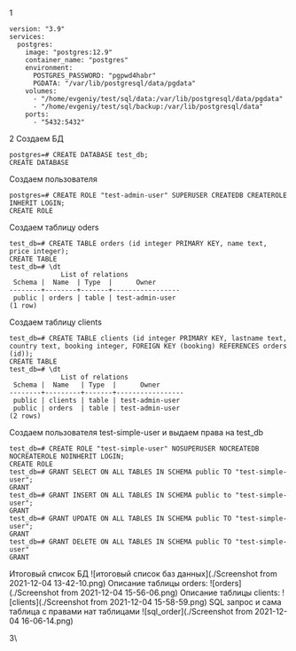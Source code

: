 1
```
version: "3.9"
services:
  postgres:
    image: "postgres:12.9"
    container_name: "postgres"
    environment:
      POSTGRES_PASSWORD: "pgpwd4habr"
      PGDATA: "/var/lib/postgresql/data/pgdata"
    volumes:
      - "/home/evgeniy/test/sql/data:/var/lib/postgresql/data/pgdata"
      - "/home/evgeniy/test/sql/backup:/var/lib/postgresql/data"
    ports:
      - "5432:5432"
```
2
Создаем БД
```
postgres=# CREATE DATABASE test_db;
CREATE DATABASE
```
Создаем пользователя
```
postgres=# CREATE ROLE "test-admin-user" SUPERUSER CREATEDB CREATEROLE INHERIT LOGIN;
CREATE ROLE
```
Создаем таблицу oders
```
test_db=# CREATE TABLE orders (id integer PRIMARY KEY, name text, price integer);
CREATE TABLE
test_db=# \dt
             List of relations
 Schema |  Name  | Type  |      Owner      
--------+--------+-------+-----------------
 public | orders | table | test-admin-user
(1 row)
```
Создаем таблицу clients
```
test_db=# CREATE TABLE clients (id integer PRIMARY KEY, lastname text, country text, booking integer, FOREIGN KEY (booking) REFERENCES orders (id));
CREATE TABLE
test_db=# \dt
             List of relations
 Schema |  Name   | Type  |      Owner      
--------+---------+-------+-----------------
 public | clients | table | test-admin-user
 public | orders  | table | test-admin-user
(2 rows)
```
Создаем пользователя test-simple-user и выдаем права на test_db
```
test_db=# CREATE ROLE "test-simple-user" NOSUPERUSER NOCREATEDB NOCREATEROLE NOINHERIT LOGIN;
CREATE ROLE
test_db=# GRANT SELECT ON ALL TABLES IN SCHEMA public TO "test-simple-user";
GRANT
test_db=# GRANT INSERT ON ALL TABLES IN SCHEMA public to "test-simple-user";
GRANT
test_db=# GRANT UPDATE ON ALL TABLES IN SCHEMA public TO "test-simple-user";
GRANT
test_db=# GRANT DELETE ON ALL TABLES IN SCHEMA public TO "test-simple-user"
GRANT
```
Итоговый список БД
![итоговый список баз данных](./Screenshot from 2021-12-04 13-42-10.png)
Описание таблицы orders:
![orders](./Screenshot from 2021-12-04 15-56-06.png)
Описание таблицы clients:
![clients](./Screenshot from 2021-12-04 15-58-59.png)
SQL запрос и сама таблица с правами нат таблицами
![sql_order](./Screenshot from 2021-12-04 16-06-14.png)

3\

